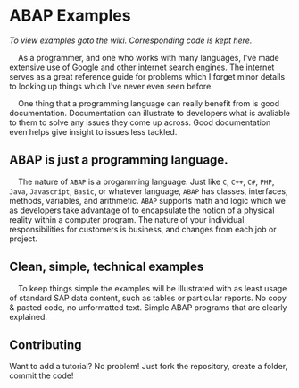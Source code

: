 ABAP Examples
=============

_To view examples goto the wiki. Corresponding code is kept here._

&nbsp;&nbsp;&nbsp;&nbsp;As a programmer, and one who works with many languages, I've made extensive use of Google and other internet search engines. The internet serves as a great reference guide for problems which I forget minor details to looking up things which I've never even seen before.

&nbsp;&nbsp;&nbsp;&nbsp;One thing that a programming language can really benefit from is good documentation. Documentation can illustrate to developers what is avaliable to them to solve any issues they come up across. Good documentation even helps give insight to issues less tackled.

## ABAP is just a programming language. 

&nbsp;&nbsp;&nbsp;&nbsp;The nature of `ABAP` is a progamming language. Just like `C`, `C++`, `C#`, `PHP`, `Java`, `Javascript`, `Basic`, or whatever language, `ABAP` has classes, interfaces, methods, variables, and arithmetic. `ABAP` supports math and logic which we as developers take advantage of to encapsulate the notion of a physical reality within a computer program. The nature of your individual responsibilities for customers is business, and changes from each job or project.

## Clean, simple, technical examples

&nbsp;&nbsp;&nbsp;&nbsp;To keep things simple the examples will be illustrated with as least usage of standard SAP data content, such as tables or particular reports. No copy &amp; pasted code, no unformatted text. Simple ABAP programs that are clearly explained. 

## Contributing 

Want to add a tutorial? No problem! Just fork the repository, create a folder, commit the code!
